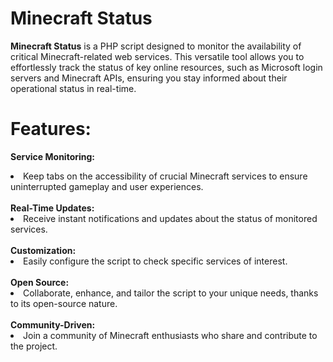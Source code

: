 # Minecraft Status

<b>Minecraft Status</b> is a PHP script designed to monitor the availability of critical Minecraft-related web services. This versatile tool allows you to effortlessly track the status of key online resources, such as Microsoft login servers and Minecraft APIs, ensuring you stay informed about their operational status in real-time.

# Features:

<b>Service Monitoring:</b>
<li>Keep tabs on the accessibility of crucial Minecraft services to ensure uninterrupted gameplay and user experiences.</li>
<br>
<b>Real-Time Updates:</b>
<li>Receive instant notifications and updates about the status of monitored services.</li>
<br>
<b>Customization:</b>
<li>Easily configure the script to check specific services of interest.</li>
<br>
<b>Open Source:</b>
<li>Collaborate, enhance, and tailor the script to your unique needs, thanks to its open-source nature.</li>
<br>
<b>Community-Driven:</b>
<li>Join a community of Minecraft enthusiasts who share and contribute to the project.</li>